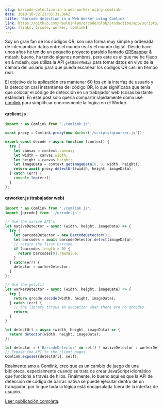 ```yaml
---
slug: barcode-detection-in-a-web-worker-using-comlink-
date: 2018-10-02T21:05:31.366Z
title: 'Barcode detection in a Web Worker using Comlink '
link: https://github.com/PaulKinlan/qrcode/blob/production/app/scripts/qrworker.js
tags: [links, qrcode, worker, comlink]
---
```

Soy un gran fan de los códigos QR, son una forma muy simple y ordenada de intercambiar datos entre el mundo real y el mundo digital. Desde hace unos años he tenido un pequeño proyecto paralelo llamado [QRSnapper](https://qrsnapper.com) & mdash; bueno, ha tenido algunos nombres, pero este es el que me he fijado en & mdash; que utiliza la API `getUserMedia` para tomar datos en vivo de la cámara del usuario para que pueda escanear los códigos QR casi en tiempo real.

El objetivo de la aplicación era mantener 60 fps en la interfaz de usuario y la detección casi instantánea del código QR, lo que significaba que tenía que colocar el código de detección en un trabajador web (cosas bastante estándar). En este post solo quería compartir rápidamente cómo usé [comlink](https://github.com/GoogleChromeLabs/comlink) para simplificar enormemente la lógica en el Worker.

#### qrclient.js


```javascript
import * as Comlink from './comlink.js';

const proxy = Comlink.proxy(new Worker('/scripts/qrworker.js')); 

export const decode = async function (context) {
  try {
    let canvas = context.canvas;
    let width = canvas.width;
    let height = canvas.height;
    let imageData = context.getImageData(0, 0, width, height);
    return await proxy.detectUrl(width, height, imageData);
  } catch (err) {
    console.log(err);
  }
};
```
#### qrworker.js (trabajador web)


```javascript
import * as Comlink from './comlink.js';
import {qrcode} from './qrcode.js';

// Use the native API's
let nativeDetector = async (width, height, imageData) => {
  try {
    let barcodeDetector = new BarcodeDetector();
    let barcodes = await barcodeDetector.detect(imageData);
    // return the first barcode.
    if (barcodes.length > 0) {
      return barcodes[0].rawValue;
    }
  } catch(err) {
    detector = workerDetector;
  }
};

// Use the polyfil
let workerDetector = async (width, height, imageData) => {
  try {
    return qrcode.decode(width, height, imageData);
  } catch (err) {
    // the library throws an excpetion when there are no qrcodes.
    return;
  }
}

let detectUrl = async (width, height, imageData) => {
  return detector(width, height, imageData);
};

let detector = ('BarcodeDetector' in self) ? nativeDetector : workerDetector;
// Expose the API to the client pages.
Comlink.expose({detectUrl}, self);
```
Realmente amo a Comlink, creo que es un cambio de juego de una biblioteca, especialmente cuando se trata de crear JavaScript idiomático que funciona a través de hilos. Finalmente, lo bueno aquí es que la API de detección de código de barras nativa se puede ejecutar dentro de un trabajador, por lo que toda la lógica está encapsulada fuera de la interfaz de usuario.

[Leer publicación completa](https://github.com/PaulKinlan/qrcode/blob/production/app/scripts/qrworker.js).
